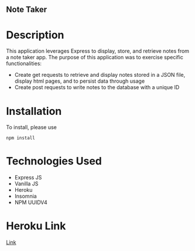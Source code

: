 ## Note Taker

# Description

This application leverages Express to display, store, and retrieve notes from a note taker app.  The purpose of this application was to exercise specific functionalities:

- Create get requests to retrieve and display notes stored in a JSON file, display html pages, and to persist data through usage
- Create post requests to write notes to the database with a unique ID

# Installation

To install, please use

`npm install`

# Technologies Used

- Express JS 
- Vanilla JS
- Heroku
- Insomnia
- NPM UUIDV4

# Heroku Link

[Link](https://express-note-taker1.herokuapp.com/)